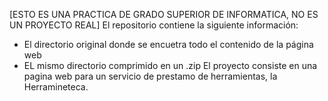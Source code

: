 [ESTO ES UNA PRACTICA DE GRADO SUPERIOR DE INFORMATICA, NO ES UN PROYECTO REAL]
El repositorio contiene la siguiente información: 
- El directorio original donde se encuetra todo el contenido de la página web
- EL mismo directorio comprimido en un .zip
El proyecto consiste en una pagina web para un servicio de prestamo de herramientas, la Herramineteca. 
